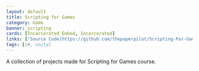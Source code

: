 ```yaml
---
layout: default
title: Scripting for Games
category: Game
banner: scripting
cards: [Incarcerated Embed, Incarcerated]
links: ["Source Code|https://github.com/thepaperpilot/Scripting-For-Games"]
tags: [c#, unity]
---
```

A collection of projects made for Scripting for Games course. 
